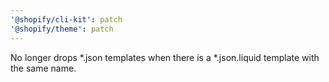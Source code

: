 ```yaml
---
'@shopify/cli-kit': patch
'@shopify/theme': patch
---
```


No longer drops *.json templates when there is a *.json.liquid template with the same name.
